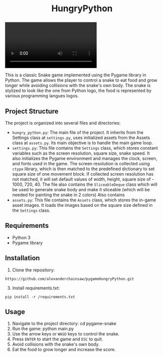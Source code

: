 # <p align="center">HungryPython</p>


![](https://github.com/alexanderchainsaw/pygameHungryPython/blob/main/demo.mp4)

This is a classic Snake game implemented using the Pygame library in Python. The game allows the player to control a snake to eat food and grow longer while avoiding collisions with the snake's own body.
The snake is stylized to look like the one from Python logo, the food is represented by various programming langues logos.


## Project Structure
The project is organized into several files and directories:

- `hungry_python.py`: The main file of the project. It inherits from the Settings class at `settings.py`, uses initialized assets from the Assets class at `assets.py`. Its main objective is to handle the main game loop.
- `settings.py`: This file contains the `Settings` class, which stores constant variables such as the screen resolution, square size, snake speed. It also initializes the Pygame environment and manages the clock, screen, and fonts used in the game. The screen resolution is collected using `ctype` library, which is then matched to the predefined dictionary to set square size of one movement block. If collected screen resolution has not matched, it will set default values of width, height, square size of - 1000, 720, 40. The file also contains the `SliceableDeque`
class which will be used to generate snake body and make it sliceable (which will be needed for painting the snake in 2 colors)
Also contains
- `assets.py`: This file contains the `Assets` class, which stores the in-game asset images. It loads the images based on the square size defined in the `Settings` class.

## Requirements
- Python 3
- Pygame library

## Installation
1. Clone the repository:
```
https://github.com/alexanderchainsaw/pygameHungryPython.git
```
3. Install requirements.txt:
```
pip install -r /requirements.txt
```

## Usage
1. Navigate to the project directory:
cd pygame-snake
2. Run the game:
python main.py
3. Use the arrow keys or `WASD` keys to control the snake.
4. Press `ENTER` to start the game and `ESC` to quit.
5. Avoid collisions with the snake's own body.
6. Eat the food to grow longer and increase the score.
